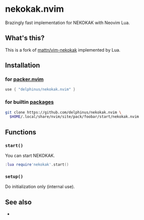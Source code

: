 # nekokak.nvim

Brazingly fast implementation for NEKOKAK with Neovim Lua.

## What's this?

This is a fork of [mattn/vim-nekokak][] implemented by Lua.

[mattn/vim-nekokak]: https://github.com/mattn/vim-nekokak

## Installation

### for [packer.nvim][]

```lua
use { "delphinus/nekokak.nvim" }
```

[packer.nvim]: https://github.com/wbthomason/packer.nvim

### for builtin [packages][]

```sh
git clone https://github.com/delphinus/nekokak.nvim \
  $HOME/.local/share/nvim/site/pack/foobar/start/nekokak.nvim
```

[packages]: https://neovim.io/doc/user/repeat.html#packages

## Functions

### `start()`

You can start NEKOKAK.

```lua
:lua require'nekokak'.start()
```

### `setup()`

Do initialization only (internal use).

## See also

* [mattn/vim-nekokak]: https://github.com/mattn/vim-nekokak
